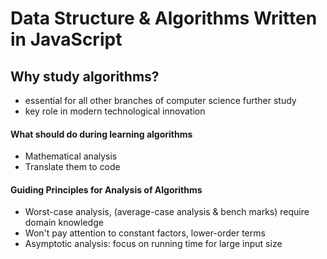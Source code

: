 Data Structure & Algorithms Written in JavaScript
================================================

## Why study algorithms?
- essential for all other branches of computer science further study
- key role in modern technological innovation

#### What should do during learning algorithms
- Mathematical analysis
- Translate them to code

#### Guiding Principles for Analysis of Algorithms
- Worst-case analysis, (average-case analysis & bench marks) require domain knowledge
- Won't pay attention to constant factors, lower-order terms
- Asymptotic analysis: focus on running time for large input size
